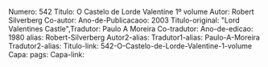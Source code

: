 Numero: 542
Titulo: O Castelo de Lorde Valentine 1º volume
Autor: Robert Silverberg
Co-autor: 
Ano-de-Publicacaoo: 2003
Titulo-original: "Lord Valentines Castle",Tradutor: Paulo A Moreira
Co-tradutor: 
Ano-de-edicao: 1980
alias: Robert-Silverberg
Autor2-alias: 
Tradutor1-alias: Paulo-A-Moreira
Tradutor2-alias: 
Titulo-link: 542-O-Castelo-de-Lorde-Valentine-1-volume
Capa: 
pags: 
Capa-link: